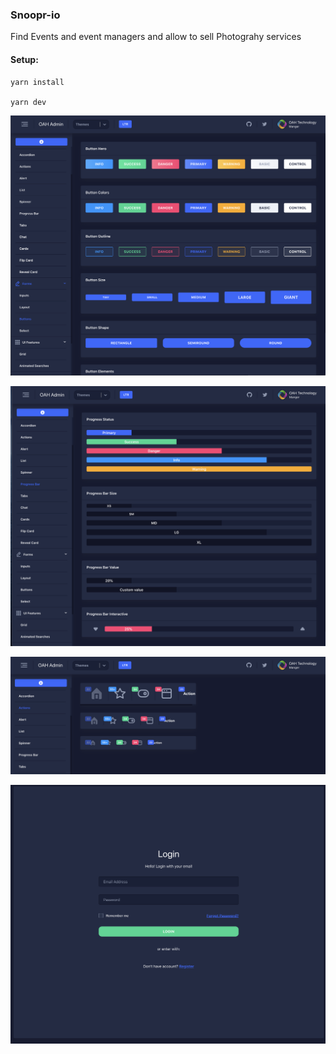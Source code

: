 ### Snoopr-io

Find Events and event managers and  allow to sell Photograhy services

#### Setup:

```
yarn install

yarn dev
```

![screenshot](./src/images/screenshot1.png)

![screenshot](./src/images/screenshot2.png)

![screenshot](./src/images/screenshot3.png)

![screenshot](./src/images/screenshot4.png)

